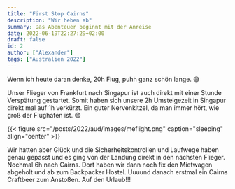 ```yaml
---
title: "First Stop Cairns"
description: "Wir heben ab"
summary: Das Abenteuer beginnt mit der Anreise
date: 2022-06-19T22:27:29+02:00
draft: false
id: 2
author: ["Alexander"]
tags: ["Australien 2022"]
---
```


Wenn ich heute daran denke, 20h Flug, puhh ganz schön lange. :sweat_smile:

Unser Flieger von Frankfurt nach Singapur ist auch direkt mit einer Stunde Verspätung gestartet. Somit haben sich unsere 2h Umsteigezeit in Singapur direkt mal auf 1h verkürzt. Ein guter Nervenkitzel, da man immer hört, wie groß der Flughafen ist. :smile:

{{< figure src="/posts/2022/aud/images/meflight.png" caption="sleeping" align="center" >}}

Wir hatten aber Glück und die Sicherheitskontrollen und Laufwege haben genau gepasst und es ging von der Landung direkt in den nächsten Flieger. 
Nochmal 6h nach Cairns. Dort haben wir dann noch fix den Mietwagen abgeholt und ab zum Backpacker Hostel. Uuuund danach erstmal ein Cairns Craftbeer zum Anstoßen. 
Auf den Urlaub!!! 


